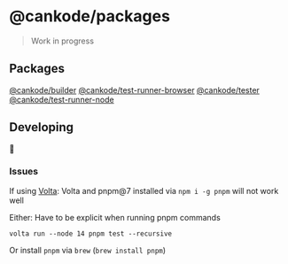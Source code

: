 # @cankode/packages

> Work in progress


## Packages

[@cankode/builder](/packages/@cankode/builder)
[@cankode/test-runner-browser](/packages/@cankode/test-runner-browser)
[@cankode/tester](/packages/@cankode/tester)
[@cankode/test-runner-node](/packages/@cankode/test-runner-node)


## Developing
🤷
### Issues

If using [Volta](https://volta.sh/):
Volta and pnpm@7 installed via `npm i -g pnpm` will not work well

Either:
Have to be explicit when running pnpm commands

```
volta run --node 14 pnpm test --recursive
```

Or install `pnpm` via `brew` (`brew install pnpm`)